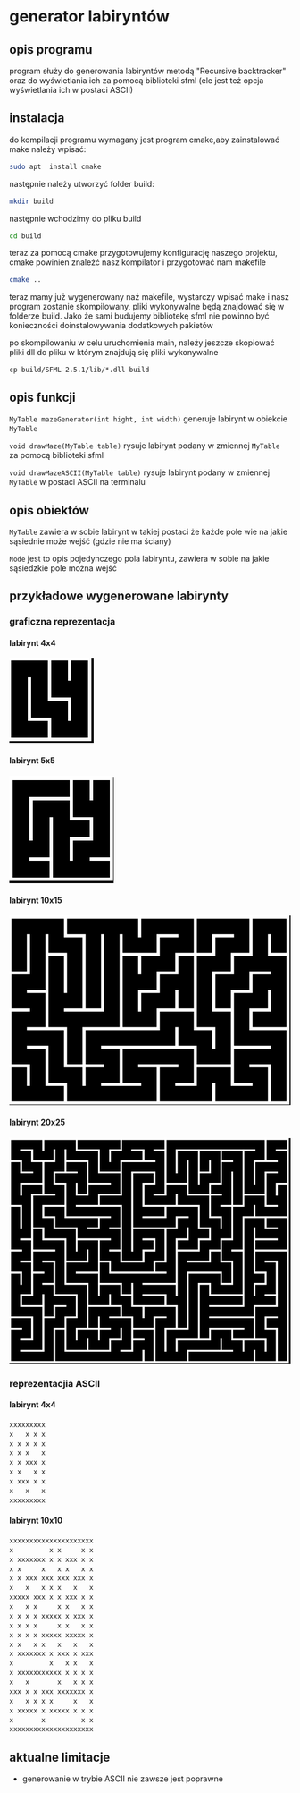 # generator labiryntów

## opis programu

program służy do generowania labiryntów metodą "Recursive backtracker" oraz do wyświetlania ich za pomocą biblioteki sfml (ele jest też opcja wyświetlania ich w postaci ASCII)

## instalacja

do kompilacji programu wymagany jest program cmake,aby zainstalować make należy wpisać:

```bash
sudo apt  install cmake
```

następnie należy utworzyć folder build:

```bash
mkdir build
```

następnie wchodzimy do pliku build

```bash
cd build
```

teraz za pomocą cmake przygotowujemy konfigurację naszego projektu, cmake powinien znaleźć nasz kompilator i przygotować nam makefile

```bash
cmake ..
```

teraz mamy już wygenerowany naż makefile, wystarczy wpisać make i nasz program zostanie skompilowany, pliki wykonywalne będą znajdować się w folderze build. Jako że sami budujemy bibliotekę sfml nie powinno być konieczności doinstalowywania dodatkowych pakietów

po skompilowaniu w celu uruchomienia main, należy jeszcze skopiować pliki dll do pliku w którym znajdują się pliki wykonywalne

```
cp build/SFML-2.5.1/lib/*.dll build 
```

## opis funkcji

`MyTable mazeGenerator(int hight, int width)`  generuje labirynt w obiekcie `MyTable`

`void drawMaze(MyTable table)` rysuje labirynt podany w zmiennej `MyTable` za pomocą biblioteki sfml

`void drawMazeASCII(MyTable table)` rysuje labirynt podany w zmiennej `MyTable` w postaci ASCII na terminalu

## opis obiektów

`MyTable` zawiera w sobie labirynt w takiej postaci że każde pole wie na jakie sąsiednie może wejść (gdzie nie ma ściany)

`Node` jest to opis pojedynczego pola labiryntu, zawiera w sobie na jakie sąsiedzkie pole można wejść

## przykładowe wygenerowane labirynty

### graficzna reprezentacja

#### labirynt 4x4

![labirynt 4x4](https://github.com/kamkamkil/MazeGenerator/blob/master/pictures/4x4.png )

#### labirynt 5x5

![labirynt 5x5](https://github.com/kamkamkil/MazeGenerator/blob/master/pictures/5x5.png )

#### labirynt 10x15

![labirynt 10x15](https://github.com/kamkamkil/MazeGenerator/blob/master/pictures/10x15.png )

#### labirynt 20x25

![labirynt 20x25](https://github.com/kamkamkil/MazeGenerator/blob/master/pictures/20x25.png )

### reprezentacjia ASCII

#### labirynt  4x4

```bash
xxxxxxxxx
x   x x x
x x x x x
x x x   x
x x xxx x
x x   x x
x xxx x x
x   x   x
xxxxxxxxx
```

#### labirynt  10x10

```bash
xxxxxxxxxxxxxxxxxxxxx
x         x x     x x
x xxxxxxx x x xxx x x
x x     x   x x   x x
x x xxx xxx xxx xxx x
x   x   x x x   x   x
xxxxx xxx x x xxx x x
x   x x     x x   x x
x x x x xxxxx x xxx x
x x x x     x x   x x
x x x x xxxxx xxxxx x
x x   x x   x   x   x
x xxxxxxx x xxx x xxx
x         x   x x   x
x xxxxxxxxxxx x x x x
x   x       x   x x x
xxx x x xxx xxxxxxx x
x   x x x x     x   x
x xxxxx x xxxxx x x x
x       x         x x
xxxxxxxxxxxxxxxxxxxxx
```

## aktualne limitacje


- generowanie w trybie ASCII nie zawsze jest poprawne
